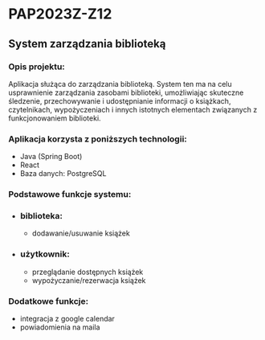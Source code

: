 # PAP2023Z-Z12

## System zarządzania biblioteką

### Opis projektu:
Aplikacja służąca do zarządzania biblioteką. System ten ma na celu usprawnienie zarządzania zasobami biblioteki, umożliwiając skuteczne śledzenie, przechowywanie i udostępnianie informacji o książkach, czytelnikach, wypożyczeniach i innych istotnych elementach związanych z funkcjonowaniem biblioteki.

### Aplikacja korzysta z poniższych technologii:
- Java (Spring Boot)
- React
- Baza danych: PostgreSQL


### Podstawowe funkcje systemu:
- ### biblioteka:
   - dodawanie/usuwanie książek

- ### użytkownik:
   - przeglądanie dostępnych książek
   - wypożyczanie/rezerwacja książek

### Dodatkowe funkcje:
   - integracja z google calendar
   - powiadomienia na maila


